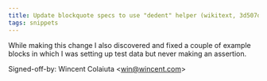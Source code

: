 ```yaml
---
title: Update blockquote specs to use "dedent" helper (wikitext, 3d507da)
tags: snippets
---
```


While making this change I also discovered and fixed a couple of example blocks in which I was setting up test data but never making an assertion.

Signed-off-by: Wincent Colaiuta &lt;win@wincent.com&gt;
